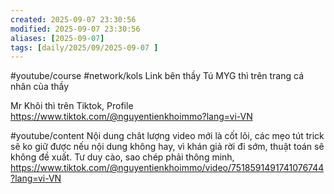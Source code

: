 ```yaml
---
created: 2025-09-07 23:30:56
modified: 2025-09-07 23:30:56
aliases: [2025-09-07]
tags: [daily/2025/09/2025-09-07 ]
---
```

#youtube/course #network/kols 
Link bên thầy Tú MYG thì trên trang cá nhân của thầy


Mr Khôi thì trên Tiktok, Profile
https://www.tiktok.com/@nguyentienkhoimmo?lang=vi-VN

#youtube/content Nội dung chât lượng video mới là cốt lõi, các mẹo tút trick sẽ ko giữ được nếu nội dung không hay, vì khán giả rời đi sớm, thuật toán sẽ không đề xuất. 
Tư duy cào, sao chép phải thông minh, 
https://www.tiktok.com/@nguyentienkhoimmo/video/7518591491741076744?lang=vi-VN















